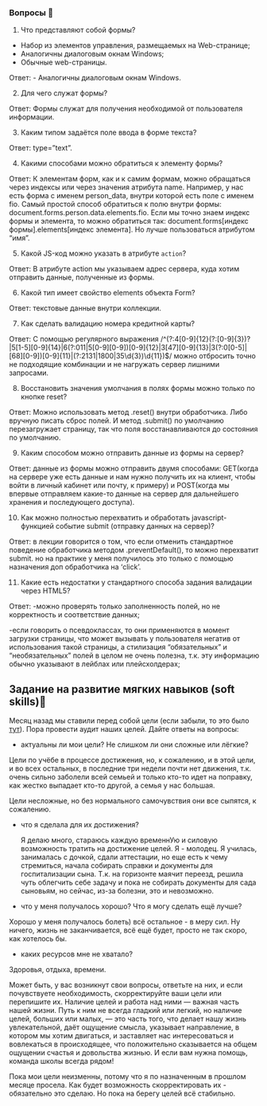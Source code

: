 ### Вопросы 💎

1. Что представляют собой формы?
- Набор из элементов управления, размещаемых на Web-странице;
- Аналогичны диалоговым окнам Windows;
- Обычные web-страницы.

Ответ: - Аналогичны диалоговым окнам Windows.

2. Для чего служат формы?

Ответ: Формы служат для получения необходимой от пользователя информации.

3. Каким типом задаётся поле ввода в форме текста?

Ответ: type=”text”.

4. Какими способами можно обратиться к элементу формы?

Ответ: К элементам форм, как и к самим формам, можно обращаться через индексы или через значения атрибута name. Например, у нас есть форма с именем person_data, внутри которой есть поле с именем fio. Самый простой способ обратиться к полю внутри формы: document.forms.person.data.elements.fio. Если мы точно знаем индекс формы и элемента, то можно обратиться так: document.forms[индекс формы].elements[индекс элемента]. Но лучше пользоваться атрибутом “имя”.

5. Какой  JS-код можно указать в атрибуте `action`?

Ответ: В атрибуте action мы указываем адрес сервера, куда хотим отправить данные, полученные из формы.

6. Какой тип имеет свойство elements объекта Form?

Ответ: текстовые данные внутри коллекции.

7. Как сделать валидацию номера кредитной карты? 

Ответ: С помощью регулярного выражения /^(?:4[0-9]{12}(?:[0-9]{3})?|5[1-5][0-9]{14}|6(?:011|5[0-9][0-9])[0-9]{12}|3[47][0-9]{13}|3(?:0[0-5]|[68][0-9])[0-9]{11}|(?:2131|1800|35\d{3})\d{11})$/ можно отбросить точно не подходящие комбинации и не нагружать сервер лишними запросами.

8. Восстановить значения умолчания в полях формы можно только по кнопке reset?

Ответ: Можно использовать метод .reset() внутри обработчика. Либо вручную писать сброс полей. И метод .submit() по умолчанию перезагружает страницу, так что поля восстанавливаются до состояния по умолчанию.

9. Каким способом можно отправить данные из формы на сервер?

Ответ: данные из формы можно отправить двумя способами: GET(когда на сервере уже есть данные и нам нужно получить их на клиент, чтобы войти в личный кабинет или почту, к примеру) и POST(когда мы впервые отправляем какие-то данные на сервер для дальнейшего хранения и последующего доступа).

10. Как можно полностью перехватить и обработать javascript-функцией событие submit (отправку данных на сервер)?

Ответ: в лекции говорится о том, что если отменить стандартное поведение обработчика методом .preventDefault(), то можно перехватит submit. но на практике у меня получилось это только с помощью назначения доп обработчика  на ‘click’.

11. Какие есть недостатки у стандартного способа задания валидации через HTML5?

Ответ: -можно проверять только заполненность полей, но не корректность и соответствие данных;

-если говорить о псевдоклассах, то они применяются в момент загрузки страницы, что может вызывать у пользователя негатив от использования такой страницы, а стилизация “обязательных” и “необязательных” полей в целом не очень полезна, т.к. эту информацию обычно указывают в лейблах или плейсхолдерах;

## Задание на развитие мягких навыков (soft skills)🔮

Месяц назад мы ставили перед собой цели (если забыли, то это было [тут](https://www.notion.so/88692713b2924009bf8b5e2b82a5c175)). Пора провести аудит наших целей. Дайте ответы на вопросы:

- актуальны ли мои цели? Не слишком ли они сложные или лёгкие?

Цели по учёбе в процессе достижения, но, к сожалению, и в этой цели, и во всех остальных, в последние три недели почти нет движения, т.к. очень сильно заболели всей семьей и только кто-то идет на поправку, как жестко выпадает кто-то другой, а семья у нас большая.

Цели несложные, но без нормального самочувствия они все сыпятся, к сожалению.

- что я сделала для их достижения?
    
    Я делаю много, стараюсь каждую временнУю и силовую возможность тратить на достижение целей. Я - молодец. Я училась, занималась с дочкой, сдали аттестации, но еще есть к чему стремиться, начала собирать справки и документы для госпитализации сына. Т.к. на горизонте маячит переезд, решила чуть облегчить себе задачу и пока не собирать документы для сада сыновьям, но сейчас, из-за болезни, это и невозможно.
    
- что у меня получалось хорошо? Что я могу сделать ещё лучше?

Хорошо у меня получалось болеть) всё остальное - в меру сил. Ну ничего, жизнь не заканчивается, всё ещё будет, просто не так скоро, как хотелось бы.

- каких ресурсов мне не хватало?

Здоровья, отдыха, времени.

Может быть, у вас возникнут свои вопросы, ответьте на них, и если почувствуете необходимость, скорректируйте ваши цели или перепишите их. Наличие целей и работа над ними — важная часть нашей жизни. Путь к ним не всегда гладкий или легкий, но наличие целей, больших или малых, — это часть того, что делает нашу жизнь увлекательной, даёт ощущение смысла, указывает направление, в котором мы хотим двигаться, и заставляет нас интересоваться и вовлекаться в происходящее, что положительно сказывается на общем ощущении счастья и довольства жизнью. И если вам нужна помощь, команда школы всегда рядом!

Пока мои цели неизменны, потому что я по назначенным в прошлом месяце просела. Как будет возможность скорректировать их - обязательно это сделаю. Но пока на берегу целей всё стабильно.